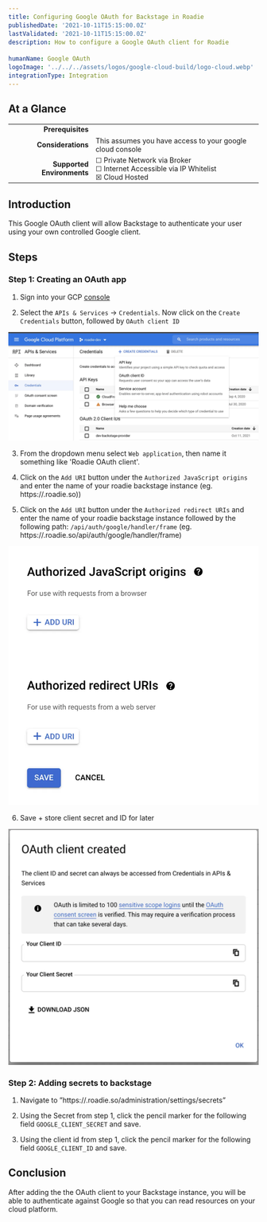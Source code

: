 ```yaml
---
title: Configuring Google OAuth for Backstage in Roadie
publishedDate: '2021-10-11T15:15:00.0Z'
lastValidated: '2021-10-11T15:15:00.0Z'
description: How to configure a Google OAuth client for Roadie

humanName: Google OAuth
logoImage: '../../../assets/logos/google-cloud-build/logo-cloud.webp'
integrationType: Integration
---
```


## At a Glance
| | |
|---: | --- |
| **Prerequisites** |  |
| **Considerations** | This assumes you have access to your google cloud console  |
| **Supported Environments** | ☐ Private Network via Broker <br /> ☐ Internet Accessible via IP Whitelist <br /> ☒ Cloud Hosted |

## Introduction

This Google OAuth client will allow Backstage to authenticate your user using your own controlled Google client.

## Steps

### Step 1: Creating an OAuth app

1. Sign into your GCP [console](https://console.cloud.google.com/apis/credentials)

2. Select the `APIs & Services` -> `Credentials`. Now click on the `Create Credentials` button, followed by `OAuth client ID`

![OAuth client ID](./client-id.webp)

3. From the dropdown menu select `Web application`, then name it something like 'Roadie OAuth client'.

4. Click on the `Add URI` button under the `Authorized JavaScript origins` and enter the name of your roadie backstage instance (eg. https://<yourcompany>.roadie.so))

5. Click on the `Add URI` button under the `Authorized redirect URIs` and enter the name of your roadie backstage instance followed by the following path: `/api/auth/google/handler/frame` (eg. https://<yourcompany>.roadie.so/api/auth/google/handler/frame)

![urls](./urls.webp)

6. Save + store client secret and ID for later

![Secrets](./secrets.webp)

### Step 2: Adding secrets to backstage

1. Navigate to ”https://<tenant-name>.roadie.so/administration/settings/secrets”

2. Using the Secret from step 1, click the pencil marker for the following field `GOOGLE_CLIENT_SECRET` and save.

3. Using the client id from step 1, click the pencil marker for the following field `GOOGLE_CLIENT_ID` and save.

## Conclusion

After adding the the OAuth client to your Backstage instance, you will be able to authenticate against Google so that you can read resources on your cloud platform.
